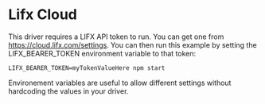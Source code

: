 # Lifx Cloud

This driver requires a LIFX API token to run. You can get one from https://cloud.lifx.com/settings. You can then run this example by setting the LIFX_BEARER_TOKEN environment variable to that token:

```
LIFX_BEARER_TOKEN=myTokenValueHere npm start
```

Environement variables are useful to allow different settings without hardcoding the values in your driver.
